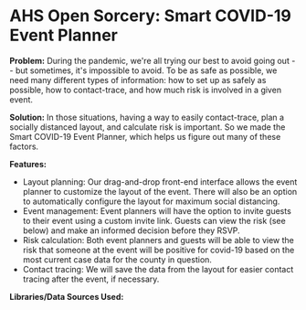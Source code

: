 # AHS Open Sorcery: Smart COVID-19 Event Planner

**Problem:** During the pandemic, we're all trying our best to avoid going out -- but sometimes, it's impossible to avoid. To be as safe as possible, we need many different types of information: how to set up as safely as possible, how to contact-trace, and how much risk is involved in a given event.

**Solution:** In those situations, having a way to easily contact-trace, plan a socially distanced layout, and calculate risk is important. So we made the Smart COVID-19 Event Planner, which helps us figure out many of these factors.

**Features:**
* Layout planning: Our drag-and-drop front-end interface allows the event planner to customize the layout of the event. There will also be an option to automatically configure the layout for maximum social distancing.
* Event management: Event planners will have the option to invite guests to their event using a custom invite link. Guests can view the risk (see below) and make an informed decision before they RSVP. 
* Risk calculation: Both event planners and guests will be able to view the risk that someone at the event will be positive for covid-19 based on the most current case data for the county in question. 
* Contact tracing: We will save the data from the layout for easier contact tracing after the event, if necessary. 

**Libraries/Data Sources Used:**
